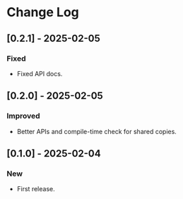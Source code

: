 # Change Log

## [0.2.1] - 2025-02-05

### Fixed

* Fixed API docs.

## [0.2.0] - 2025-02-05

### Improved

* Better APIs and compile-time check for shared copies.

## [0.1.0] - 2025-02-04

### New

* First release.
